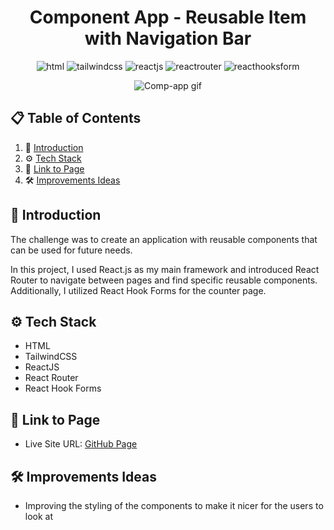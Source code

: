 <div align="center">
<h1>Component App - Reusable Item with Navigation Bar</h1>

<img src="https://img.shields.io/badge/html5-%23E34F26.svg?style=for-the-badge&logo=html5&logoColor=white" alt="html">
<img src="https://img.shields.io/badge/tailwindcss-%2338B2AC.svg?style=for-the-badge&logo=tailwind-css&logoColor=white" alt="tailwindcss">
<img src ="https://img.shields.io/badge/react-%2320232a.svg?style=for-the-badge&logo=react&logoColor=%2361DAFB" alt="reactjs">
<img src="https://img.shields.io/badge/React_Router-CA4245?style=for-the-badge&logo=react-router&logoColor=white" alt="reactrouter">
<img src="https://img.shields.io/badge/React%20Hook%20Form-%23EC5990.svg?style=for-the-badge&logo=reacthookform&logoColor=white" alt="reacthooksform">

![Comp-app gif](https://github.com/mirkozlatunic/comps-app/assets/110959892/8ed81fdc-f48c-40c8-bcf4-b5f13d525bbe)
</div>

## 📋 <a name="table">Table of Contents</a>

1. 🤖 [Introduction](#introduction)
2. ⚙️ [Tech Stack](#tech-stack)
3. 🔋 [Link to Page](#link-page)
4. 🛠️ [Improvements Ideas](#improvements)

## <a name="introduction">🤖 Introduction</a>

The challenge was to create an application with reusable components that can be used for future needs.

In this project, I used React.js as my main framework and introduced React Router to navigate between pages and find specific reusable components. Additionally, I utilized React Hook Forms for the counter page.

## <a name="tech-stack">⚙️ Tech Stack</a>

- HTML
- TailwindCSS
- ReactJS
- React Router
- React Hook Forms

## <a name="link-page">🔋 Link to Page</a>

- Live Site URL: [GitHub Page](https://mirkozlatunic.github.io/comps-app/)

## <a name="improvements">🛠️ Improvements Ideas</a>

- Improving the styling of the components to make it nicer for the users to look at
